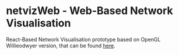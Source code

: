 # netvizWeb - Web-Based Network Visualisation

React-Based Network Visualisation prototype based on OpenGL Willieodwyer version, that can be found [here](https://github.com/Willieodwyer/netvizGL/).